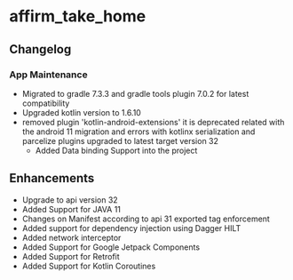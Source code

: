 # affirm_take_home

## Changelog

### App Maintenance

 - Migrated to gradle 7.3.3 and gradle tools plugin 7.0.2 for latest compatibility
 - Upgraded kotlin version to 1.6.10
 - removed plugin 'kotlin-android-extensions' it is deprecated related with the android 11 migration and errors with kotlinx serialization and parcelize  plugins
upgraded to latest target version 32 
 	- Added Data binding Support into the project

## Enhancements

- Upgrade to api version 32
- Added Support for JAVA 11 
- Changes on Manifest according to api 31 exported tag enforcement
- Added support for dependency injection using Dagger HILT
- Added  network interceptor
- Added Support for Google Jetpack Components
- Added Support for Retrofit
- Added Support for Kotlin Coroutines
